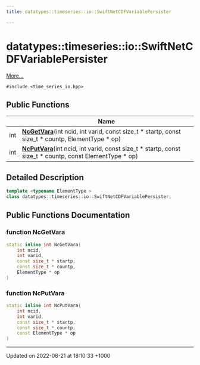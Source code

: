 ```yaml
---
title: datatypes::timeseries::io::SwiftNetCDFVariablePersister

---
```


# datatypes::timeseries::io::SwiftNetCDFVariablePersister



 [More...](#detailed-description)


`#include <time_series_io.hpp>`

## Public Functions

|                | Name           |
| -------------- | -------------- |
| int | **[NcGetVara](/uchronia-ts-doc/cpp/Classes/classdatatypes_1_1timeseries_1_1io_1_1SwiftNetCDFVariablePersister/#function-ncgetvara)**(int ncid, int varid, const size_t * startp, const size_t * countp, ElementType * op) |
| int | **[NcPutVara](/uchronia-ts-doc/cpp/Classes/classdatatypes_1_1timeseries_1_1io_1_1SwiftNetCDFVariablePersister/#function-ncputvara)**(int ncid, int varid, const size_t * startp, const size_t * countp, const ElementType * op) |

## Detailed Description

```cpp
template <typename ElementType >
class datatypes::timeseries::io::SwiftNetCDFVariablePersister;
```

## Public Functions Documentation

### function NcGetVara

```cpp
static inline int NcGetVara(
    int ncid,
    int varid,
    const size_t * startp,
    const size_t * countp,
    ElementType * op
)
```


### function NcPutVara

```cpp
static inline int NcPutVara(
    int ncid,
    int varid,
    const size_t * startp,
    const size_t * countp,
    const ElementType * op
)
```


-------------------------------

Updated on 2022-08-21 at 18:10:33 +1000